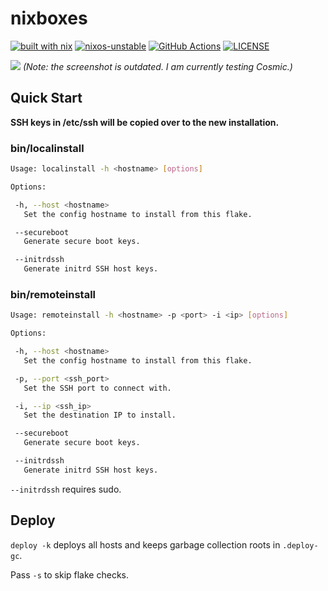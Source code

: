 
# nixboxes

[![built with nix](https://builtwithnix.org/badge.svg)](https://builtwithnix.org)
[![nixos-unstable](https://img.shields.io/badge/unstable-nixos?style=for-the-badge&logo=nixos&logoColor=cdd6f4&label=NixOS&labelColor=11111b&color=b4befe)](https://github.com/NixOS/nixpkgs)
[![GitHub Actions](https://img.shields.io/endpoint.svg?url=https%3A%2F%2Factions-badge.atrox.dev%2Fnyawox%2Fnixboxes%2Fbadge%3Fref%3Dmain&style=for-the-badge&labelColor=11111b)](https://actions-badge.atrox.dev/nyawox/nixboxes/goto?ref=main)
[![LICENSE](https://img.shields.io/github/license/nyawox/nixboxes.svg?style=for-the-badge&labelColor=11111b&color=94e2d5)](https://github.com/nyawox/nixboxes)

![](./assets/screenshot.png) *(Note: the screenshot is outdated. I am currently testing Cosmic.)*

## Quick Start

**SSH keys in /etc/ssh will be copied over to the new installation.**

### bin/localinstall

```bash
Usage: localinstall -h <hostname> [options]

Options:

 -h, --host <hostname>
   Set the config hostname to install from this flake.

 --secureboot
   Generate secure boot keys.

 --initrdssh
   Generate initrd SSH host keys.
```

### bin/remoteinstall

```bash
Usage: remoteinstall -h <hostname> -p <port> -i <ip> [options]

Options:

 -h, --host <hostname>
   Set the config hostname to install from this flake.

 -p, --port <ssh_port>
   Set the SSH port to connect with.

 -i, --ip <ssh_ip>
   Set the destination IP to install.

 --secureboot
   Generate secure boot keys.

 --initrdssh
   Generate initrd SSH host keys.
```

`--initrdssh` requires sudo.

## Deploy

`deploy -k` deploys all hosts and keeps garbage collection roots in `.deploy-gc`.

Pass `-s` to skip flake checks.
